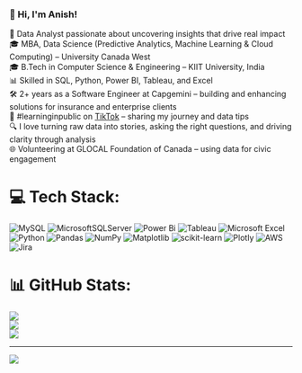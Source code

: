 <!-- Level 1: Simple bio and stats -->

### 👋 Hi, I'm Anish!
💼 Data Analyst passionate about uncovering insights that drive real impact<br>🎓 MBA, Data Science (Predictive Analytics, Machine Learning & Cloud Computing) – University Canada West<br>🎓 B.Tech in Computer Science & Engineering – KIIT University, India<br>📊 Skilled in SQL, Python, Power BI, Tableau, and Excel<br>
🛠️ 2+ years as a Software Engineer at Capgemini – building and enhancing solutions for insurance and enterprise clients <br>🌱 #learninginpublic on [TikTok](https://www.tiktok.com/@datawithanish?_t=ZM-8y9HMn1luVi&_r=1) – sharing my journey and data tips<br>🔍 I love turning raw data into stories, asking the right questions, and driving clarity through analysis<br>🌐 Volunteering at GLOCAL Foundation of Canada – using data for civic engagement<br>

# 💻 Tech Stack:
![MySQL](https://img.shields.io/badge/mysql-4479A1.svg?style=for-the-badge&logo=mysql&logoColor=white) ![MicrosoftSQLServer](https://img.shields.io/badge/Microsoft%20SQL%20Server-CC2927?style=for-the-badge&logo=microsoft%20sql%20server&logoColor=white) ![Power Bi](https://img.shields.io/badge/power_bi-F2C811?style=for-the-badge&logo=powerbi&logoColor=black) ![Tableau](https://img.shields.io/badge/Tableau-%23FFFFFF.svg?style=for-the-badge&logo=Tableau&logoColor=1C4481) ![Microsoft Excel](https://img.shields.io/badge/Microsoft_Excel-217346?style=for-the-badge&logo=microsoft-excel&logoColor=white) ![Python](https://img.shields.io/badge/python-3670A0?style=for-the-badge&logo=python&logoColor=ffdd54) ![Pandas](https://img.shields.io/badge/pandas-%23150458.svg?style=for-the-badge&logo=pandas&logoColor=white) ![NumPy](https://img.shields.io/badge/numpy-%23013243.svg?style=for-the-badge&logo=numpy&logoColor=white) ![Matplotlib](https://img.shields.io/badge/Matplotlib-%23ffffff.svg?style=for-the-badge&logo=Matplotlib&logoColor=black) ![scikit-learn](https://img.shields.io/badge/scikit--learn-%23F7931E.svg?style=for-the-badge&logo=scikit-learn&logoColor=white) ![Plotly](https://img.shields.io/badge/Plotly-%233F4F75.svg?style=for-the-badge&logo=plotly&logoColor=white) ![AWS](https://img.shields.io/badge/AWS-%23FF9900.svg?style=for-the-badge&logo=amazon-aws&logoColor=white) ![Jira](https://img.shields.io/badge/jira-%230A0FFF.svg?style=for-the-badge&logo=jira&logoColor=white)
# 📊 GitHub Stats:
![](https://github-readme-stats.vercel.app/api?username=anish-lama&theme=dark&hide_border=false&include_all_commits=false&count_private=false)<br/>
![](https://nirzak-streak-stats.vercel.app/?user=anish-lama&theme=dark&hide_border=false)<br/>
![](https://github-readme-stats.vercel.app/api/top-langs/?username=anish-lama&theme=dark&hide_border=false&include_all_commits=false&count_private=false&layout=compact)

---
[![](https://visitcount.itsvg.in/api?id=anish-lama&icon=0&color=0)](https://visitcount.itsvg.in)

<!-- Proudly created with GPRM ( https://gprm.itsvg.in ) -->
